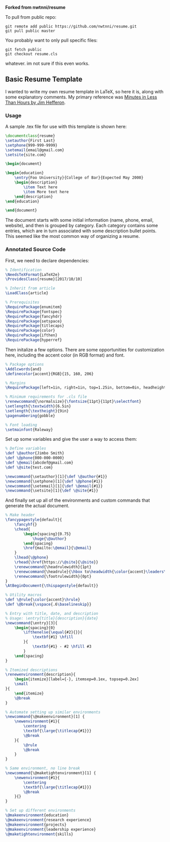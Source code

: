 **Forked from nwtnni/resume**

To pull from public repo:
```
git remote add public https://github.com/nwtnni/resume.git
git pull public master
```

You probably want to only pull specific files:
```
git fetch public
git checkout resume.cls
```

whatever. im not sure if this even works.



## Basic Resume Template

I wanted to write my own resume template in LaTeX, so here it is, along with some explanatory comments.
My primary reference was [Minutes in Less Than Hours by Jim Hefferon](https://tug.org/pracjourn/2005-4/hefferon/hefferon.pdf).

### Usage

A sample .tex file for use with this template is shown here:

```latex
\documentclass{resume}
\setauthor{First Last}
\setphone{999-999-9999}
\setemail{email@gmail.com}
\setsite{site.com}

\begin{document}

\begin{education}
    \entry{Foo University}{College of Bar}{Expected May 2000}
    \begin{description}
        \item Text here
        \item More text here
    \end{description}
\end{education}

\end{document}
```

The document starts with some initial information (name, phone, email, website),
and then is grouped by category. Each category contains some entries, which are
in turn associated with some description bullet points. This seemed like the most
common way of organizing a resume.

### Annotated Source Code

First, we need to declare dependencies:

```latex
% Identification
\NeedsTeXFormat{LaTeX2e}
\ProvidesClass{resume}[2017/10/10]

% Inherit from article
\LoadClass{article}

% Prerequisites
\RequirePackage{enumitem}
\RequirePackage{fontspec}
\RequirePackage{fancyhdr}
\RequirePackage{setspace}
\RequirePackage{titlecaps}
\RequirePackage{color}
\RequirePackage{ifthen}
\RequirePackage{hyperref}
```

Then initalize a few options. There are some opportunities for
customization here, including the accent color (in RGB format)
and font.

```latex
% Package options
\Addlcwords{and}
\definecolor{accent}{RGB}{15, 160, 206}

% Margins
\RequirePackage[left=1in, right=1in, top=1.25in, bottom=0in, headheight=50pt, headsep=5pt]{geometry}

% Minimum requirements for .cls file
\renewcommand{\normalsize}{\fontsize{11pt}{11pt}\selectfont}
\setlength{\textwidth}{6.5in}
\setlength{\textheight}{9in}
\pagenumbering{gobble}

% Font loading
\setmainfont{Raleway}
```

Set up some variables and give the user a way to access them:

```latex
% Define variables
\def \@author{Jimbo Smith}
\def \@phone{000-000-0000}
\def \@email{abcdef@gmail.com}
\def \@site{test.com}

\newcommand{\setauthor}[1]{\def \@author{#1}}
\newcommand{\setphone}[1]{\def \@phone{#1}}
\newcommand{\setemail}[1]{\def \@email{#1}}
\newcommand{\setsite}[1]{\def \@site{#1}}
```

And finally set up all of the environments and custom commands
that generate the actual document.

```latex
% Make header
\fancypagestyle{default}{
    \fancyhf{}
    \chead{
        \begin{spacing}{0.75}
            \huge{\@author}
        \end{spacing}
        \href{mailto:\@email}{\@email}
    }
    \lhead{\@phone}
    \rhead{\href{https://\@site}{\@site}}
    \renewcommand{\headrulewidth}{1pt}
    \renewcommand{\headrule}{\hbox to\headwidth{\color{accent}\leaders\hrule width \headrulewidth\hfill}}
    \renewcommand{\footrulewidth}{0pt}
}
\AtBeginDocument{\thispagestyle{default}}

% Utility macros
\def \@rule{\color{accent}\hrule}
\def \@break{\vspace{.6\baselineskip}}

% Entry with title, date, and description
% Usage: \entry{title}{description}{date}
\newcommand{\entry}[3]{
    \begin{spacing}{0}
        \ifthenelse{\equal{#2}{}}{
            \textbf{#1} \hfill
        }{
            \textbf{#1} - #2 \hfill #3
        }
    \end{spacing}
}

% Itemized descriptions
\renewenvironment{description}{
    \begin{itemize}[label={-}, itemsep=0.1ex, topsep=0.2ex]
    \small
}{
    \end{itemize}
    \@break
}

% Automate setting up similar environments
\newcommand{\@makeenvironment}[1] {
    \newenvironment{#1}{
        \centering
        \textbf{\large{\titlecap{#1}}}
        \@break
    }{
        \@rule
        \@break
    }
}

% Same environment, no line break
\newcommand{\@maketightenvironment}[1] {
    \newenvironment{#1}{
        \centering
        \textbf{\large{\titlecap{#1}}}
        \@break
    }{}
}

% Set up different environments
\@makeenvironment{education}
\@makeenvironment{research experience}
\@makeenvironment{projects}
\@makeenvironment{leadership experience}
\@maketightenvironment{skills}
```
